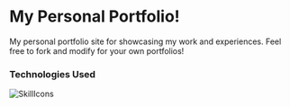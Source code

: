 # My Personal Portfolio!

My personal portfolio site for showcasing my work and experiences. Feel free to fork and modify for your own portfolios!

### Technologies Used
![SkillIcons](https://skillicons.dev/icons?i=vue,vite,tailwind,ts,git,vercel)
